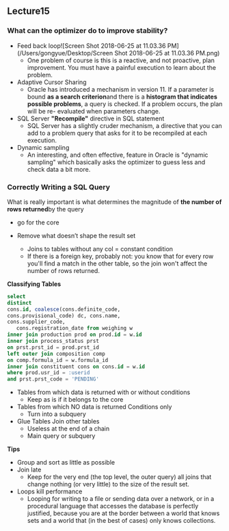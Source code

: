 ## Lecture15

### What can the optimizer do to improve stability?

* Feed back loop![Screen Shot 2018-06-25 at 11.03.36 PM](/Users/gongyue/Desktop/Screen Shot 2018-06-25 at 11.03.36 PM.png)
  * One problem of course is this is a reactive, and not proactive, plan improvement. You must have a painful execution to learn about the problem. 
* Adaptive Cursor Sharing
  * Oracle has introduced a mechanism in version 11. If a parameter is bound **as a search criterion**and there is a **histogram that indicates possible problems**, a query is checked. If a problem occurs, the plan will be re- evaluated when parameters change. 
* SQL Server  **"Recompile"** directive in SQL statement 
  * SQL Server has a slightly cruder mechanism, a directive that you can add to a problem query that asks for it to be recompiled at each execution. 
* Dynamic sampling 
  * An interesting, and often effective, feature in Oracle is "dynamic sampling" which basically asks the optimizer to guess less and check data a bit more. 

### Correctly Writing a SQL Query

What is really important is what determines the magnitude of **the number of rows returned**by the query 

- go for the core

- Remove what doesn’t shape the result set 
  - Joins to tables without any col = constant condition 
  - If there is a foreign key, probably not: you know that for every row you'll find a match in the other table, so the join won't affect the number of rows returned.

**Classifying Tables**

```sql
select
distinct
cons.id, coalesce(cons.definite_code,
cons.provisional_code) dc, cons.name,
cons.supplier_code,
   cons.registration_date from weighing w
inner join production prod on prod.id = w.id
inner join process_status prst
on prst.prst_id = prod.prst_id
left outer join composition comp
on comp.formula_id = w.formula_id
inner join constituent cons on cons.id = w.id
where prod.usr_id = :userid
and prst.prst_code = 'PENDING'
```

- Tables from which data is returned with or without conditions 
  - Keep as is if it belongs to the core 
- Tables from which NO data is returned Conditions only 
  - Turn into a subquery 
- Glue Tables  Join other tables 
  - Useless at the end of a chain 
  - Main query or subquery 

**Tips**

* Group and sort as little as possible
* Join late
  * Keep for the very end (the top level, the outer query) all joins that change nothing (or very little) to the size of the result set. 
* Loops kill performance 
  * Looping for writing to a file or sending data over a network, or in a procedural language that accesses the database is perfectly justified, because you are at the border between a world that knows sets and a world that (in the best of cases) only knows collections. 

























​	